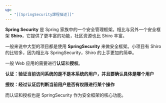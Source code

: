 ```yaml
---
up:
  - "[[SpringSecurity課程描述]]"
---
```

**Spring Security** 是 Spring 家族中的一个安全管理框架。相比与另外一个安全框架 **Shiro**，它提供了更丰富的功能，社区资源也比 Shiro 丰富。

​一般来说中大型的项目都是使用 **SpringSecurity** 来做安全框架。小项目有 Shiro 的比较多，因为相比与 SpringSecurity，Shiro 的上手更加的简单。

​一般 Web 应用的需要进行**认证**和**授权**。

​		**认证：验证当前访问系统的是不是本系统的用户，并且要确认具体是哪个用户**

​		**授权：经过认证后判断当前用户是否有权限进行某个操作**

​而认证和授权也是 SpringSecurity 作为安全框架的核心功能。
